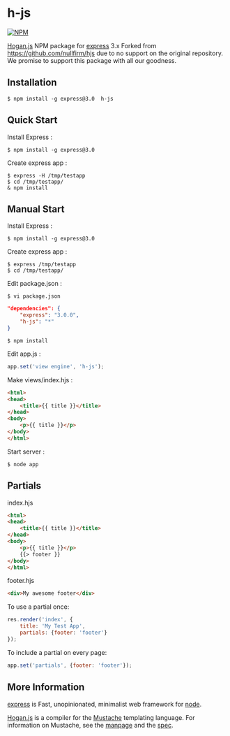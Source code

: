 h-js
=====

[![NPM](https://nodei.co/npm/h-js.png?downloads=true&stars=true&time=1&cache=1)](https://nodei.co/npm/h-js/)

[Hogan.js](http://twitter.github.com/hogan.js/) NPM package for [express](http://expressjs.com/) 3.x
Forked from https://github.com/nullfirm/hjs due to no support on the original repository. We promise to
support this package with all our goodness.

## Installation

    $ npm install -g express@3.0  h-js

## Quick Start

 Install Express :

    $ npm install -g express@3.0

 Create express app :

    $ express -H /tmp/testapp
    $ cd /tmp/testapp/
    & npm install

## Manual Start

 Install Express :

    $ npm install -g express@3.0

 Create express app :

    $ express /tmp/testapp
    $ cd /tmp/testapp/

 Edit package.json :

    $ vi package.json

```json
"dependencies": {
    "express": "3.0.0",
    "h-js": "*"
}
```

    $ npm install

 Edit app.js :

```js
app.set('view engine', 'h-js');
```

 Make views/index.hjs :

```html
<html>
<head>
    <title>{{ title }}</title>
</head>
<body>
    <p>{{ title }}</p>
</body>
</html>
```

 Start server :

    $ node app

## Partials
index.hjs
```html
<html>
<head>
    <title>{{ title }}</title>
</head>
<body>
    <p>{{ title }}</p>
    {{> footer }}
</body>
</html>
```
footer.hjs
```html
<div>My awesome footer</div>
```
To use a partial once:
```js
res.render('index', {
    title: 'My Test App',
    partials: {footer: 'footer'}
});
```
To include a partial on every page:
```js
app.set('partials', {footer: 'footer'});
```

## More Information
 [express](http://expressjs.com/) is Fast, unopinionated, minimalist web framework for [node](http://nodejs.org).

 [Hogan.js](http://twitter.github.com/hogan.js/) is a compiler for the
[Mustache](http://mustache.github.com/) templating language. For information
on Mustache, see the [manpage](http://mustache.github.com/mustache.5.html) and
the [spec](https://github.com/mustache/spec).
